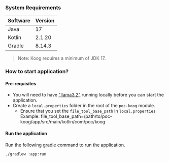 ### System Requirements
| Software | Version |
|----------|---------|
| Java     | 17      |
| Kotlin   | 2.1.20  |
| Gradle   | 8.14.3  |

> Note: Koog requires a minimum of JDK 17.

###  How to start application?

#### Pre-requisites
- You will need to have ["llama3.2"](https://ollama.com/library/llama3.2) running locally before you can start the application.
- Create a `local.properties` folder in the root of the `poc-koog` module. 
  - Ensure that you set the `file_tool_base_path` in `local.properties`
    Example: file_tool_base_path=/path/to/poc-koog/app/src/main/kotlin/com/poc/koog

#### Run the application
Run the following gradle command to run the application.
```bash
./gradlew :app:run
```
